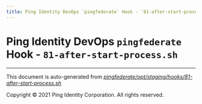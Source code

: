 ```yaml
---
title: Ping Identity DevOps `pingfederate` Hook - `81-after-start-process.sh`
---
```


# Ping Identity DevOps `pingfederate` Hook - `81-after-start-process.sh`

---
This document is auto-generated from _[pingfederate/opt/staging/hooks/81-after-start-process.sh](https://github.com/pingidentity/pingidentity-docker-builds/blob/master/pingfederate/opt/staging/hooks/81-after-start-process.sh)_

Copyright © 2021 Ping Identity Corporation. All rights reserved.
